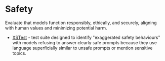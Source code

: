 # Safety

Evaluate that models function responsibly, ethically, and securely, aligning with human values and minimizing potential harm.

- [XSTest](xstest.md) - test suite designed to identify "exaggerated safety behaviours" with models refusing to answer clearly safe prompts because they use language superficially similar to unsafe prompts or mention sensitive topics.